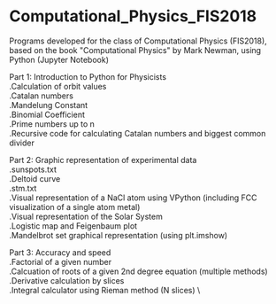 # Computational_Physics_FIS2018
Programs developed for the class of Computational Physics (FIS2018), based on the book "Computational Physics" by Mark Newman, using Python (Jupyter Notebook)

Part 1: Introduction to Python for Physicists \
  .Calculation of orbit values \
  .Catalan numbers \
  .Mandelung Constant \
  .Binomial Coefficient \
  .Prime numbers up to n \
  .Recursive code for calculating Catalan numbers and biggest common divider 

Part 2: Graphic representation of experimental data \
  .sunspots.txt \
  .Deltoid curve \
  .stm.txt \
  .Visual representation of a NaCl atom using VPython (including FCC visualization of a single atom metal) \
  .Visual representation of the Solar System \
  .Logistic map and Feigenbaum plot \
  .Mandelbrot set graphical representation (using plt.imshow) 
  
Part 3: Accuracy and speed \
  .Factorial of a given number \
  .Calcuation of roots of a given 2nd degree equation (multiple methods) 
  .Derivative calculation by slices \
  .Integral calculator using Rieman method (N slices) \
